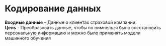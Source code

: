 # Кодирование данных

**Входные данные** - Данные о клиентах страховой компании<br>
**Цель** - Преобразовать данные, чтобы по нимнельзя было восстановить персональную информацию и можно было применять модели машинного обучения
